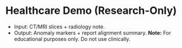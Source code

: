# Healthcare Demo (Research-Only)
- Input: CT/MRI slices + radiology note.
- Output: Anomaly markers + report alignment summary.
**Note:** For educational purposes only. Do not use clinically.
